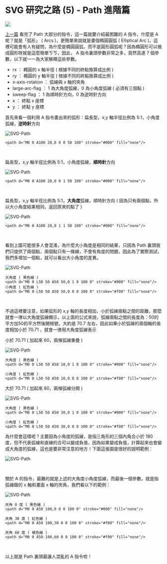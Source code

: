 # SVG 研究之路 (5) - Path 進階篇 

![](/img/articles/201406/svg-05-path-2.jpg#preview-img)

[上一篇](http://www.oxxostudio.tw/articles/201406/svg-04-path-1.html) 看完了 Path 大部分的指令，這一篇就要介紹最困難的 A 指令，什麼是 A 呢？就是「弧形」 ( Arcs )，更簡單來說就是畫個橢圓圓弧 ( Elliptical Arc )，這裡可能會有人有疑問，為什麼是橢圓圓弧，而不是圓形圓弧呢？因為橢圓形可以做成圓形呀就是這麼簡單ㄎㄎ，因此， A 指令裏頭參數非常之多，竟然高達 7 個參數，以下就一一為大家解釋這些參數。

- rx ： 橢圓的 x 軸半徑 ( 根據不同的終點換算成比例 )
- ry ： 橢圓的 y 軸半徑 ( 根據不同的終點換算成比例 )
- x-axis-rotation ： 弧線與 x 軸的夾角
- large-arc-flag ： 1 為大角度弧線，0 為小角度弧線 ( 必須有三個點 )
- sweep-flag ： 1 為順時針方向，0 為逆時針方向
- x ： 終點 x 座標
- y ： 終點 y 座標

首先來看一個利用 A 指令畫出來的弧形：扁長型，x,y 軸半徑比例為 5:1，小角度弧線，**逆時針**方向  

![SVG-Path](/img/articles/201406/20140612_1_02.png)  

	<path d="M0 0 A100 20,0 0 0 50 100" stroke="#000" fill="none"/>

<br/>

扁長型，x,y 軸半徑比例為 5:1，小角度弧線，**順時針**方向  

![SVG-Path](/img/articles/201406/20140612_1_03.png)  

	<path d="M0 0 A100 20,0 0 1 50 100" stroke="#000" fill="none"/>

<br/>

扁長型，x,y 軸半徑比例為 5:1，**大角度**弧線，順時針方向 ( 因為只有兩個點，所以大小角度結果相同，返回原來的點了 ) 

![SVG-Path](/img/articles/201406/20140612_1_03.png) 

	<path d="M0 0 A100 20,0 1 1 50 100" stroke="#000" fill="none"/>

<br/>

看到上圖可能很多人會混淆，為什麼大小角度是相同的結果，只因為 Path 裏頭我們只提供了兩個點，兩個點只有一條線，不會有角度的問題，因此為了實際測試，我們多增加一個點，就可以看出大小角度的差異。  

![SVG-Path](/img/articles/201406/20140612_1_04.png) 

	大角度 ( 黑色線 )
	<path d="M0 0 L50 50 A50 50,0 1 0 100 0" stroke="#000" fill="none"/>
	小角度 ( 紅色線 )
	<path d="M0 0 L50 50 A50 50,0 0 0 100 0" stroke="#f00" fill="none"/>

<br/>

不過這裡要注意，如果弧形的 x,y 軸的長度相加，小於弧線兩點之間的距離，那麼就會一律以大角度弧線顯示，以上面的公式來說，弧線兩點之間的長度為：50的平方加50的平方然後開根號，大約是 70.7 左右，因此如果小於弧線的兩個軸的長度相加小於 70.71 ，就會一律用大角度弧線表示

小於 70.71 ( 加起來 60，兩條弧線重疊 )  

![SVG-Path](/img/articles/201406/20140612_1_05.png) 

	大角度 ( 黑色線 )
	<path d="M0 0 L50 50 A50 10,0 1 0 100 0" stroke="#000" fill="none"/>

	小角度 ( 紅色線 )
	<path d="M0 0 L50 50 A50 10,0 0 0 100 0" stroke="#f00" fill="none"/>

大於 70.71 ( 加起來 80，兩條弧線分開 )  

![SVG-Path](/img/articles/201406/20140612_1_06.png) 

	大角度 ( 黑色線 )
	<path d="M0 0 L50 50 A50 30,0 1 0 100 0" stroke="#000" fill="none"/>

	小角度 ( 紅色線 )
	<path d="M0 0 L50 50 A50 30,0 0 0 100 0" stroke="#f00" fill="none"/>

為什麼會這樣呢？主要因為小角度的弧線，是指三角形的三個內角合小於 180 度，但不代表弧線和直線的合可以變成負值，因為如果變成負值，計算起來也會變成大角度的弧線，這也是要非常注意的地方！下面這張圖是很好的說明範例：  

![SVG-Path](/img/articles/201406/20140612_1_07.png) 

<br/>

關於 A 的指令，最難的就是上述的大角度小角度弧線，而最後一個參數，就是指弧線跟的 x 軸和畫面 x 軸的夾角，我們看以下的範例：  

![SVG-Path](/img/articles/201406/20140612_1_08.png) 

	夾角 0 度 ( 黑色線 )
	<path d="M0 0 A50 100,0 0 0 100 0" stroke="#000" fill="none"/>

	夾角 30 度 ( 紅色線 )
	<path d="M0 0 A50 100,30 0 0 100 0" stroke="#f00" fill="none"/>

	夾角 60 度 ( 橘色線 )
	<path d="M0 0 A50 100,60 0 0 100 0" stroke="#f90" fill="none"/>

<br/>

以上就是 Path 裏頭最讓人混亂的 A 指令啦！
